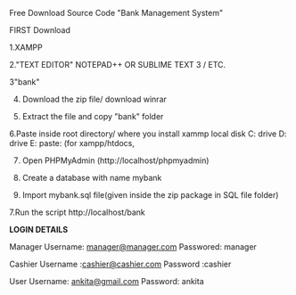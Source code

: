 Free Download Source Code "Bank Management System"

FIRST Download

1.XAMPP

2."TEXT EDITOR" NOTEPAD++ OR SUBLIME TEXT 3 / ETC.

3"bank"

4. Download the zip file/ download winrar

5. Extract the file and copy "bank" folder

6.Paste inside root directory/ where you install xammp local disk C: drive D: drive E: paste: (for xampp/htdocs, 

7. Open PHPMyAdmin (http://localhost/phpmyadmin)

8. Create a database with name mybank

6. Import mybank.sql file(given inside the zip package in SQL file folder)

7.Run the script http://localhost/bank

**LOGIN DETAILS** 

Manager
Username:   manager@manager.com
Passwored:  manager

Cashier
Username :cashier@cashier.com
Password :cashier

User
Username: ankita@gmail.com
Password: ankita
